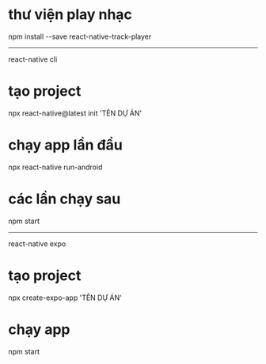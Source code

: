 # thư viện play nhạc
npm install --save react-native-track-player

--------------------------------------------
react-native cli
# tạo project
npx react-native@latest init 'TÊN DỰ ÁN'
# chạy app lần đầu
npx react-native run-android
# các lần chạy sau
npm start

--------------------------------------------
react-native expo
# tạo project
npx create-expo-app 'TÊN DỰ ÁN'
# chạy app
npm start